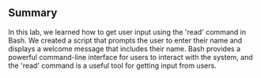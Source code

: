 ## Summary

In this lab, we learned how to get user input using the 'read' command in Bash. We created a script that prompts the user to enter their name and displays a welcome message that includes their name. Bash provides a powerful command-line interface for users to interact with the system, and the 'read' command is a useful tool for getting input from users.
